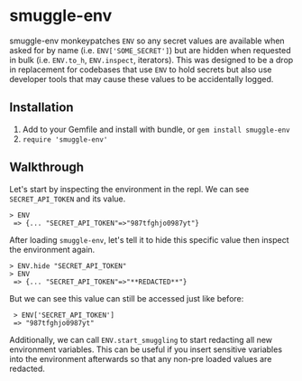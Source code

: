# smuggle-env

smuggle-env monkeypatches `ENV` so any secret values are available when asked for by name (i.e. `ENV['SOME_SECRET']`) but are hidden when requested in bulk (i.e. `ENV.to_h`, `ENV.inspect`, iterators). This was designed to be a drop in replacement for codebases that use `ENV` to hold secrets but also use developer tools that may cause these values to be accidentally logged. 

## Installation

1. Add to your Gemfile and install with bundle, or `gem install smuggle-env`
2. `require 'smuggle-env'`

## Walkthrough

Let's start by inspecting the environment in the repl. We can see `SECRET_API_TOKEN` and its value.

```
> ENV
 => {... "SECRET_API_TOKEN"=>"987tfghjo0987yt"}
```

After loading `smuggle-env`, let's tell it to hide this specific value then inspect the environment again.

```
> ENV.hide "SECRET_API_TOKEN"
> ENV
 => {... "SECRET_API_TOKEN"=>"**REDACTED**"}
```

But we can see this value can still be accessed just like before:
```
 > ENV['SECRET_API_TOKEN']
 => "987tfghjo0987yt"
 ```
 
Additionally, we can call `ENV.start_smuggling` to start redacting all new environment variables. This can be useful if you insert sensitive variables into the environment afterwards so that any non-pre loaded values are redacted.
